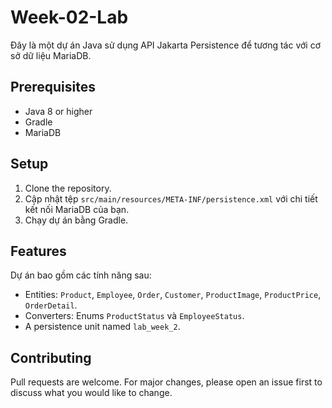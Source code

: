 # Week-02-Lab

Đây là một dự án Java sử dụng API Jakarta Persistence để tương tác với cơ sở dữ liệu MariaDB.

## Prerequisites

- Java 8 or higher
- Gradle
- MariaDB

## Setup

1. Clone the repository.
2. Cập nhật tệp `src/main/resources/META-INF/persistence.xml` với chi tiết kết nối MariaDB của bạn.
3. Chạy dự án bằng Gradle.

## Features

Dự án bao gồm các tính năng sau:

- Entities: `Product`, `Employee`, `Order`, `Customer`, `ProductImage`, `ProductPrice`, `OrderDetail`.
- Converters: Enums `ProductStatus` và `EmployeeStatus`.
- A persistence unit named `lab_week_2`.

## Contributing

Pull requests are welcome. For major changes, please open an issue first to discuss what you would like to change.

